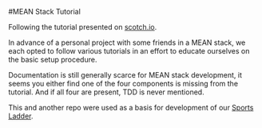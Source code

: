 #MEAN Stack Tutorial

Following the tutorial presented on
[scotch.io](https://scotch.io/tutorials/setting-up-a-mean-stack-single-page-application).

In advance of a personal project with some friends in a MEAN stack, we each
opted to follow various tutorials in an effort to educate ourselves on the
basic setup procedure. 

Documentation is still generally scarce for MEAN stack development, it seems
you either find one of the four components is missing from the tutorial. And if
all four are present, TDD is never mentioned. 

This and another repo were used as a basis for development of our [Sports
Ladder](https://github.com/ralake/sports_ladder).
